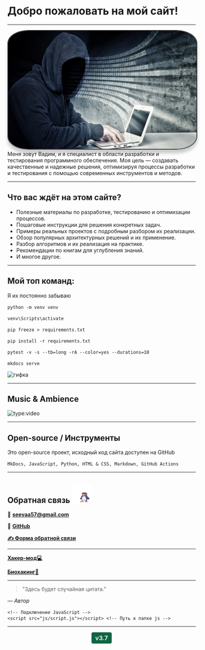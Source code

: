 # <div class="animate__animated animate__fadeInDown">Добро пожаловать на мой сайт!</div>
<link rel="stylesheet" href="https://cdnjs.cloudflare.com/ajax/libs/animate.css/4.1.1/animate.min.css">

 --- 

<style>
  .avatar {
    border-radius: 11%; /* Круглая рамка */
    border: 2px solid #333; /* Тёмная граница */
    box-shadow: 0 10px 8px rgba(0, 0, 0, 0.2); /* Тень */
    transition: transform 1.3s ease; /* Эффект при наведении */
  }

  .avatar:hover {
    transform: scale(1.1); /* Увеличение при наведении */
  }
</style>

<div style="text-align: center;">
  <img src="images/haker.jpg" alt="Хакер" class="avatar" style="width: 800px;">
</div>
Меня зовут Вадим, и я специалист в области разработки и тестирования программного обеспечения. Моя цель — создавать качественные и надежные решения, оптимизируя процессы разработки и тестирования с помощью современных инструментов и методов.

---

## Что вас ждёт на этом сайте?

- Полезные материалы по разработке, тестированию и оптимизации процессов.
- Пошаговые инструкции для решения конкретных задач.
- Примеры реальных проектов с подробным разбором их реализации.
- Обзор популярных архитектурных решений и их применение.
- Разбор алгоритмов и их реализация на практике.
- Рекомендации по книгам для углубления знаний.
- И многое другое.

---

## Мой топ команд:

Я их постоянно забываю
```
python -m venv venv
```
```
venv\Scripts\activate
```
```
pip freeze > requirements.txt
```
```
pip install -r requirements.txt
```
```
pytest -v -s --tb=long -rA --color=yes --durations=10
```
```
mkdocs serve
```

![гифка](https://media1.giphy.com/media/v1.Y2lkPTc5MGI3NjExcWc2czluZThxZXl6NGk3NG82djZ4cWZ0bWY0NGVjeG5mZjR1eWR2YiZlcD12MV9pbnRlcm5hbF9naWZfYnlfaWQmY3Q9Zw/3oz8xRICW5msyoRUv6/giphy.gif)

---

## Music & Ambience
![type:video](https://www.youtube.com/embed/p2zMXSXhZ9M?si=glYvSX035bksV-Ju)

---


## Open-source / Инструменты

Это open-source проект, исходный код сайта доступен на GitHub

```
MkDocs, JavaScript, Python, HTML & CSS, Markdown, GitHub Actions
```

---

## Обратная связь <img src="images/Z5cP.gif" alt="Анимация" class="gif-background">

📧 **[seevaa57@gmail.com](mailto:seevaa57@gmail.com)**  

🐙 **[GitHub](https://github.com/Showtimeeee)**  

**[✍️ Форма обратной связи](feedback/feedback.md)**

---

**[Хакер-мод💻](hacking/hacking.md)**

**[Биохакинг🧬](biosecure/biosecure.md)**

---

<!DOCTYPE html>
<html lang="en">
<head>
    <meta charset="UTF-8">
    <meta name="viewport" content="width=device-width, initial-scale=1.0">
    <title>Главная страница</title>
    <!-- Подключение CSS -->
    <link rel="stylesheet" href="css/styles.css"> <!-- Путь к папке css -->
</head>
<body>
    <!-- Блок для случайной цитаты -->
    <div id="random-quote" class="quote">
        <blockquote>"Здесь будет случайная цитата."</blockquote>
        <cite>— Автор</cite>
    </div>

    <!-- Подключение JavaScript -->
    <script src="js/script.js"></script> <!-- Путь к папке js -->
</body>
</html>

---

<div class="version-container">
    <div class="version-info">
        v3.7
    </div>
</div>

<style>
  .version-container {
    text-align: center; /* Центрируем содержимое по горизонтали */
  }

  .version-info {
    display: inline-block; /* Чтобы элемент занимал только необходимую ширину */
    padding: 5px 10px;
    background-color: rgb(13, 102, 65); 
    border: 1px solid rgb(247, 243, 241); 
    border-radius: 5px; /* Закругленные углы */
    font-size: 16px;
    font-weight: bold;
    color: rgb(233, 235, 238); 
  }
</style>
